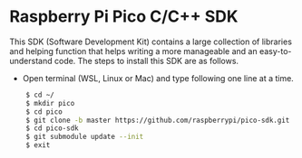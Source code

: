# Raspberry Pi Pico C/C++ SDK
This SDK (Software Development Kit) contains a large collection of libraries and helping function that helps writing a more manageable and an easy-to-understand code. The steps to install this SDK are as follows.
- Open terminal (WSL, Linux or Mac) and type following one line at a time.
```bash
    $ cd ~/
    $ mkdir pico
    $ cd pico
    $ git clone -b master https://github.com/raspberrypi/pico-sdk.git
    $ cd pico-sdk
    $ git submodule update --init
    $ exit
```